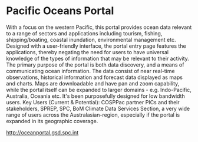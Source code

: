 # Pacific Oceans Portal

With a focus on the western Pacific, this portal provides ocean data relevant to a range of sectors and applications including tourism, fishing, shipping/boating, coastal inundation, environmental management etc. Designed with a user-friendly interface, the portal entry page features the applications, thereby negating the need for users to have universal knowledge of the types of information that may be relevant to their activity. The primary purpose of the portal is both data discovery, and a means of communicating ocean information.
The data consist of near real-time observations, historical information and forecast data displayed as maps and charts. Maps are downloadable and have pan and zoom capability, while the portal itself can be expanded to larger domains - e.g. Indo-Pacific, Australia, Oceania etc. It's been purposefully designed for low bandwidth users.
Key Users (Current & Potential): COSPPac partner PICs and their stakeholders, SPREP, SPC, BoM Climate Data Services Section, a very wide range of users across the Australasian-region, especially if the portal is expanded in its geographic coverage.

http://oceanportal.gsd.spc.int
